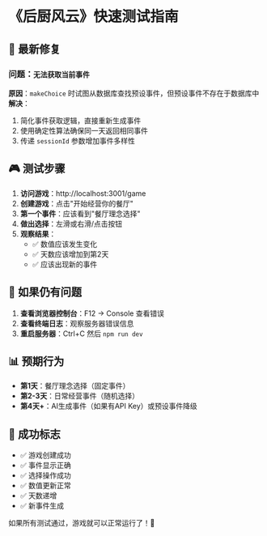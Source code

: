 # 《后厨风云》快速测试指南

## 🔧 最新修复

### 问题：`无法获取当前事件`

**原因**：`makeChoice` 时试图从数据库查找预设事件，但预设事件不存在于数据库中
**解决**：

1. 简化事件获取逻辑，直接重新生成事件
2. 使用确定性算法确保同一天返回相同事件
3. 传递 `sessionId` 参数增加事件多样性

## 🎮 测试步骤

1. **访问游戏**：http://localhost:3001/game
2. **创建游戏**：点击"开始经营你的餐厅"
3. **第一个事件**：应该看到"餐厅理念选择"
4. **做出选择**：左滑或右滑/点击按钮
5. **观察结果**：
   - ✅ 数值应该发生变化
   - ✅ 天数应该增加到第2天
   - ✅ 应该出现新的事件

## 🐛 如果仍有问题

1. **查看浏览器控制台**：F12 -> Console 查看错误
2. **查看终端日志**：观察服务器错误信息
3. **重启服务器**：Ctrl+C 然后 `npm run dev`

## 📊 预期行为

- **第1天**：餐厅理念选择（固定事件）
- **第2-3天**：日常经营事件（随机选择）
- **第4天+**：AI生成事件（如果有API Key）或预设事件降级

## 🎯 成功标志

- ✅ 游戏创建成功
- ✅ 事件显示正确
- ✅ 选择操作成功
- ✅ 数值更新正常
- ✅ 天数递增
- ✅ 新事件生成

如果所有测试通过，游戏就可以正常运行了！🍳
